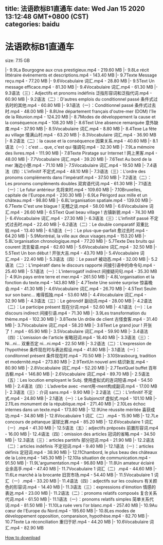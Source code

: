 
title: 法语欧标B1直通车
date: Wed Jan 15 2020 13:12:48 GMT+0800 (CST)    
categories: baidu
---

# 法语欧标B1直通车
size: 7.15 GB
 
 
|- 9.9La Bourgogne aux crus prestigieux.mp4 - 219.60 MB
|- 9.8Le récit littéraire  événements et descriptions.mp4 - 143.40 MB
|- 9.7Texte  Message reçu.mp4 - 77.20 MB
|- 9.6Vocabulaire 词汇.mp4 - 28.80 MB
|- 9.5Text  Un message efficace.mp4 - 81.30 MB
|- 9.4Vocabulaire 词汇.mp4 - 61.30 MB
|- 9.3语法（三）：Adjectifs et pronoms indéfinis 泛指形容词和泛指代词.mp4 - 60.90 MB
|- 9.2语法（二）：D'autres emplois du conditionnel passé 条件式过去时的其他.mp4 - 60.80 MB
|- 9.1语法（一）：Conditionnel passé 条件式过去时.mp4 - 48.00 MB
|- 8.8Une département français d'outre-mer (DOM)  l'île de la Réunion.mp4 - 124.20 MB
|- 8.7Modes de développement  la cause et la conséquence.mp4 - 108.20 MB
|- 8.6Text  Une absence remarquée 意外缺席.mp4 - 37.90 MB
|- 8.5Vocabulaire 词汇.mp4 - 8.80 MB
|- 8.4Texe  La fête au village 情满山村.mp4 - 63.20 MB
|- 8.3Vocabulaire 词汇.mp4 - 36.90 MB
|- 8.2语法（二）：la cause et la conséquence 因果关系.mp4 - 40.60 MB
|- 8.1语法（一）：c'est ... que, c'est qui 强调句.mp4 - 32.30 MB
|- 7.9La mémoire des livres.mp4 - 111.90 MB
|- 7.8Texte  Piratage sur Internet ! 网上黑客.mp4 - 48.00 MB
|- 7.7Vocabulaire 词汇.mp4 - 39.20 MB
|- 7.6Text  Au bord de la mer 海边小憩.mp4 - 71.10 MB
|- 7.5Vocabulaire 词汇.mp4 - 19.50 MB
|- 7.4语法（四）：L'infinitif 不定式.mp4 - 48.10 MB
|- 7.3语法（三）：L'ordre des pronoms compléments dans l'impératif.mp4 - 37.50 MB
|- 7.2语法（二）：Les pronoms compléments doubles 双宾语代词.mp4 - 61.30 MB
|- 7.1语法（一）：Le futur antérieur 先将来时.mp4 - 109.60 MB
|- 7.10Bruxelles, capitale de l'Europe.mp4 - 230.30 MB
|- 6.9Le Périgord aux mille et un château.mp4 - 98.80 MB
|- 6.8L'organisation spatiale.mp4 - 139.00 MB
|- 6.7Texte  C'est une blague ! 无稽之谈.mp4 - 58.00 MB
|- 6.6Vocabulaire 词汇.mp4 - 26.60 MB
|- 6.5Text  Quel beau village ! 古镇新貌.mp4 - 74.30 MB
|- 6.4Vocabulaire 词汇.mp4 - 27.30 MB
|- 6.3语法（三）：L'infinitif passé 不定式过去时.mp4 - 22.40 MB
|- 6.2语法（二）：Le double comparatif 双重比较.mp4 - 13.40 MB
|- 6.1语法（一）：Le plus-que-parfait 愈过去时.mp4 - 64.20 MB
|- 5.9Montréal, la ville aux deux visages.mp4 - 153.20 MB
|- 5.8L'organisation chronologique.mp4 - 77.20 MB
|- 5.7Texte  Des bruits qui courent 流言蜚语.mp4 - 62.60 MB
|- 5.6Vocabulaire 词汇.mp4 - 32.50 MB
|- 5.5Text  Un bon début ! 开张大吉.mp4 - 43.70 MB
|- 5.4Vocabulaire 词汇.mp4 - 22.40 MB
|- 5.3语法（四）：Le passif 被动态.mp4 - 32.00 MB
|- 5.2语法（二）：L’impératif dans le discours rapporté 间接引语中的命令句.mp4 - 25.40 MB
|- 5.1语法（一）：L’interrogatif indirect 间接疑问句.mp4 - 35.30 MB
|- 4.9Un pays entre terre et mer.mp4 - 261.50 MB
|- 4.8L'organisation et la fonction du texte.mp4 - 143.80 MB
|- 4.7Texte  Une soirée surprise 惊喜晚会.mp4 - 41.30 MB
|- 4.6Vocabulaire 词汇.mp4 - 26.70 MB
|- 4.5Text  Seulm sur son banc… 难得孤独.mp4 - 53.60 MB
|- 4.4Vocabulaire 词汇.mp4 - 32.90 MB
|- 4.3语法（三）：Le gérondif 副动词.mp4 - 28.00 MB
|- 4.2语法（二）：Le participe présent 现在分词.mp4 - 52.60 MB
|- 4.1语法（一）：Le discours indirect 间接引语.mp4 - 71.30 MB
|- 3.9Les transformation du thème.mp4 - 102.30 MB
|- 3.8Texte  Un drôle de client 古怪食客.mp4 - 31.40 MB
|- 3.7Vocabulaire 词汇.mp4 - 58.20 MB
|- 3.6Text  Le grand jour ! 开张了！.mp4 - 65.90 MB
|- 3.5Vocabulaire 词汇.mp4 - 59.90 MB
|- 3.4语法（四）：L'omission de l'article 省略冠词.mp4 - 18.40 MB
|- 3.3语法（三）：Ni…ni… 双重否定 ni…ni.mp4 - 22.50 MB
|- 3.2语法（二）：L’expression de l’hypothèse 条件现在时与表达假设.mp4 - 41.80 MB
|- 3.1语法（一）： conditonnel présent 条件现在时.mp4 - 70.50 MB
|- 3.10Strasbourg, tradition et modernité.mp4 - 273.80 MB
|- 2.9TextUn nouvel ami 结识新友.mp4 - 80.90 MB
|- 2.8Vocabulaire 词汇.mp4 - 52.20 MB
|- 2.7TextQuel buffet 百年古橱.mp4 - 146.80 MB
|- 2.6Vocabulaire 词汇.mp4 - 89.70 MB
|- 2.5语法（五）：Les locution employant le Subj. 使用虚拟式的连词短语.mp4 - 54.50 MB
|- 2.4语法（四）：L’adverbe avec -ment用-ment构成副词.mp4 - 17.00 MB
|- 2.3语法（三）：介词 sans.mp4 - 9.90 MB
|- 2.2语法（二）：L’infinitif 不定式.mp4 - 24.80 MB
|- 2.1语法（一）：Le Subjonctif 虚拟式.mp4 - 101.10 MB
|- 2.11Les monument de la république.mp4 - 271.40 MB
|- 2.10Les échoc internes dans un texte.mp4 - 173.80 MB
|- 12.9Une réussite méritée 喜获成功.mp4 - 34.80 MB
|- 12.8Vocabulaire 1 词汇（二）.mp4 - 15.90 MB
|- 12.7Le concours de pétanque 滚球比赛.mp4 - 85.20 MB
|- 12.6Vocabulaire 1 词汇（一）.mp4 - 41.30 MB
|- 12.5语法（五）：adjectifs préposés 前置形容词.mp4 - 16.00 MB
|- 12.4语法（四）：omission des articles 冠词的省略.mp4 - 34.50 MB
|- 12.3语法（三）：articles partitifs 部分冠词.mp4 - 21.90 MB
|- 12.2语法（二）：articles indéfinis 不定冠词.mp4 - 9.40 MB
|- 12.1语法（一）：articles définis 定冠词.mp4 - 38.90 MB
|- 12.11Chambord, le plus beau des châteaux de la Loire.mp4 - 145.30 MB
|- 12.10la situation de communication.mp4 - 91.50 MB
|- 11.9L'argumentation.mp4 - 96.80 MB
|- 11.8Un amateur éclairé 业余高手.mp4 - 47.40 MB
|- 11.7Vocabulaire 1 词汇（二）.mp4 - 44.60 MB
|- 11.6Le marché à la brocante 旧货市场.mp4 - 54.40 MB
|- 11.5Vocabulaire 1 词汇（一）.mp4 - 33.20 MB
|- 11.4语法（四）：adjectifs sur les couleurs 有关颜色的形容词.mp4 - 14.40 MB
|- 11.3语法（三）：expressions d'émotion 情感的表达.mp4 - 23.00 MB
|- 11.2语法（二）：pronoms relatifs composés 复合关系代词.mp4 - 61.50 MB
|- 11.1语法（一）：pronoms relatifs simples 简单关系代词.mp4 - 81.50 MB
|- 11.10La ruée vers l'or blanc.mp4 - 257.40 MB
|- 10.9Au cœur de l'Europe du Nord.mp4 - 195.60 MB
|- 10.8Les modes de développement  opposition, comparaison, hypothèse.mp4 - 82.70 MB
|- 10.7Texte  La réconciliation 重归于好.mp4 - 44.20 MB
|- 10.6Vocabulaire 词汇.mp4 - 82.90 MB

[How to download](https://bpcam.bemobtrk.com/go/2ceec3aa-1ca2-46d6-b9ff-aaa5c184517c?jno=349)